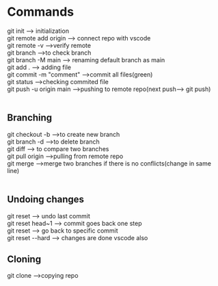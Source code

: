 <h1>Commands</h1>
git init                          --> initialization<br>
git remote add origin <url>       --> connect repo with vscode<br>
git remote -v                     -->verify remote<br>
git branch                        -->to check branch<br>
git branch -M main                --> renaming default branch as main<br>
git add .                         --> adding file<br>
git commit -m "comment"           -->commit all files(green)<br>
git status                        -->checking commited file<br>
git  push -u origin main          -->pushing to remote repo(next push--> git push)<br>

<br>
<h2>Branching</h2>
git checkout -b <branch-name>     -->to create new branch<br>
git branch -d <branch-name>       -->to delete branch<br>
git diff <branch-name>            --> to compare two branches<br>
git pull origin <branch-name>     -->pulling from remote repo<br>
git merge <branch-name>           -->merge two branches if there is no conflicts(change in same line)<br>
<br>
<h2>Undoing changes</h2>
git  reset <file-name>            --> undo last commit<br>
git reset head~1                  --> commit goes  back one step<br>
git reset <commit-hash>           --> go back  to specific commit<br>
git reset --hard <commit-hash>    --> changes are done vscode also<br>






<h2>Cloning</h2>
git clone <url>                   -->copying  repo<br>
